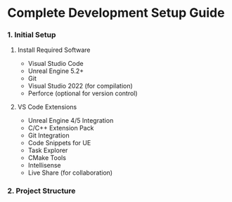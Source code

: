 # Complete Development Setup Guide

### 1. Initial Setup
1. Install Required Software
   - Visual Studio Code
   - Unreal Engine 5.2+
   - Git
   - Visual Studio 2022 (for compilation)
   - Perforce (optional for version control)

2. VS Code Extensions
   - Unreal Engine 4/5 Integration
   - C/C++ Extension Pack
   - Git Integration
   - Code Snippets for UE
   - Task Explorer
   - CMake Tools
   - Intellisense
   - Live Share (for collaboration)

### 2. Project Structure 